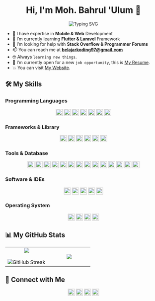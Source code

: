 <h1 align="center">Hi, I'm Moh. Bahrul 'Ulum 👋</h1>
<p align="center" href="https://git.io/typing-svg"><img src="https://readme-typing-svg.herokuapp.com?font=Fira+Code&size=24&pause=1000&color=1BDCFF&center=true&vCenter=true&width=435&lines=Welcome+to+my+GitHub+Profile!;I'm+a+Software+Engineer;Mobile+%26+Web+Developer" alt="Typing SVG"/></p>

- 🧛 I have expertise in **Mobile & Web** Development
- 🌱 I’m currently learning **Flutter & Laravel** Framework
- 👯 I’m looking for help with **Stack Overflow & Programmer Forums**
- 📫 You can reach me at **belajarkoding97@gmail.com**
- :nerd_face: Always `learning new things`.
- :thinking: I’m currently open for a new `job opportunity`, this is [My Resume](#).
- :boom: You can visit [My Website](#).

<!-- ###

<picture>
  <source media="(prefers-color-scheme: dark)" srcset="https://raw.githubusercontent.com/ulumdev/ulumdev/output/pacman-contribution-graph-dark.svg">
  <source media="(prefers-color-scheme: light)" srcset="https://raw.githubusercontent.com/ulumdev/ulumdev/output/pacman-contribution-graph.svg">
  <img alt="pacman contribution graph" src="https://raw.githubusercontent.com/ulumdev/ulumdev/output/pacman-contribution-graph.svg">
</picture> -->

## 🛠️ My Skills

### Programming Languages

<div align="center">
  <img src="https://img.shields.io/badge/Dart-0175C2?style=plastic&logo=dart&logoColor=white" height="22px"/>
  <img src="https://img.shields.io/badge/Kotlin-B125EA?style=plastic&logo=kotlin&logoColor=white" height="22px"/>
  <img alt="Java" src="https://img.shields.io/badge/Java-%23007396.svg?style=plastic&logo=java&logoColor=white" height="22px">
  <img src="https://img.shields.io/badge/-PHP-6363ff?style=plastic&logo=php&logoColor=ffffff" height="22px">
  <img src = "https://img.shields.io/badge/-HTML5-E34F26?style=plastic&logo=html5&logoColor=white" height="22px"/> 
  <img src = "https://img.shields.io/badge/-CSS3-1572B6?style=plastic&logo=css3&logoColor=white" height="22px"/>
  <img src="https://img.shields.io/badge/-JavaScript-eed718?style=plastic&logo=javascript&logoColor=ffffff" height="22px"/>
</div>

### Frameworks & Library

<div align="center">
  <img src="https://img.shields.io/badge/Flutter-02569B?style=plastic&logo=flutter&logoColor=white" height="22px"/>
  <img src="https://img.shields.io/badge/Jetpack%20Compose-4285F4?style=plastic&logo=Jetpack%20Compose&logoColor=white" height="22px"/>
  <img src="http://img.shields.io/badge/-Laravel-ff3c00?style=plastic&logo=laravel&logoColor=white" height="22px"/> 
  <img src="https://img.shields.io/badge/-Bootstrap-563D7C?style=plastic&logo=bootstrap&logoColor=white" height="22px"/>
  <img src="https://img.shields.io/badge/firebase-ffca28?style=plastic&logo=firebase&logoColor=black" height="22px"/>
  <img src="https://img.shields.io/badge/Font_Awesome-339AF0?style=plastic&logo=fontawesome&logoColor=white" height="22px"/>
</div>

### Tools & Database

<div align="center">
  <img src="https://img.shields.io/badge/MySQL-005C84?style=plastic&logo=mysql&logoColor=white" height="22px"/>
  <img src="https://img.shields.io/badge/Sqlite-003B57?style=plastic&logo=sqlite&logoColor=white" height="22px"/>
  <img src="https://img.shields.io/badge/phpmyadmin-6C78AF?style=plastic&logo=phpmyadmin&logoColor=white" height="22px"/>
  <img src="http://img.shields.io/badge/-Laragon-429aff?style=plastic&logo=laragon&logoColor=white" height="22px"/>
  <img src="https://img.shields.io/badge/-XAMPP-ff9900?style=plastic&logo=xampp&logoColor=white" height="22px"/>
  <img src="https://img.shields.io/badge/Apache-D22128?style=plastic&logo=Apache&logoColor=white" height="22px"/>
  <img src="https://img.shields.io/badge/Nginx-009639?style=plastic&logo=nginx&logoColor=white" height="22px"/>
  <img src="https://img.shields.io/badge/ngrok-140648?style=plastic&logo=Ngrok&logoColor=white" height="22px"/>
  <img src="https://img.shields.io/badge/Composer-885630?style=plastic&logo=Composer&logoColor=white" height="22px"/>
  <img alt="Git" src="https://img.shields.io/badge/Git%20-%23F05033.svg?style=pplastic&logo=git&logoColor=white" height="22px">
  <img src="https://img.shields.io/badge/Postman-FF6C37?style=plastic&logo=Postman&logoColor=white" height="22px"/>
  <img alt="JSON" img src="https://img.shields.io/badge/json-%23000000.svg?style=plastic&logo=json&logoColor=white" height="22px">
  <img src="https://img.shields.io/badge/gradle-02303A?style=plastic&logo=gradle&logoColor=white" height="22px"/>
  <img src="https://img.shields.io/badge/OpenJDK-ED8B00?style=plastic&logo=openjdk&logoColor=white" height="22px"/>
</div>

### Software & IDEs

<div align="center">
<img alt="Visual Studio Code" src="https://img.shields.io/badge/Visual%20Studio%20Code-0078d7.svg?style=plastic&logo=visual-studio-code&logoColor=white" height="22px">
<img src="https://img.shields.io/badge/Android_Studio-3DDC84?style=plastic&logo=android-studio&logoColor=white" height="22px"/>
<img src="https://img.shields.io/badge/IntelliJ_IDEA-000000.svg?style=plastic&logo=intellij-idea&logoColor=white" height="22px"/>
<img src="https://img.shields.io/badge/Notepad++-90E59A.svg?style=plastic&logo=notepad%2B%2B&logoColor=black" height="22px"/>
<img src="https://img.shields.io/badge/sublime_text-%23575757.svg?&style=plastic&logo=sublime-text&logoColor=important" height="22px"/>
</div>

### Operating System

<div align="center">
<img src="https://img.shields.io/badge/Windows-0078D6?style=plastic&logo=windows&logoColor=white" height="22px"/>
<img src="https://img.shields.io/badge/Linux-FCC624?style=plastic&logo=linux&logoColor=black" height="22px"/>
<img src="https://img.shields.io/badge/Ubuntu-E95420?style=plastic&logo=ubuntu&logoColor=white" height="22px"/>
<img src="https://img.shields.io/badge/Android-3DDC84?style=plastic&logo=android&logoColor=white" height="22px"/>
</div>

## 📊 My GitHub Stats

<table align="center" border="0">
<tr border="none">
<td width="50%" align="center" border="0">
  <img  align="center"  src="https://github-readme-stats.vercel.app/api?username=ulumdev&theme=algolia&border_radius=8&show_icons=true&count_private=true" />
  <br></br>
  <img src="https://github-readme-streak-stats.herokuapp.com?user=ulumdev&theme=algolia&border_radius=8" alt="GitHub Streak" />
</td>
<td width="50%" align="center" border="0">
  <img  align="center"  src="https://github-readme-stats.anuraghazra1.vercel.app/api/top-langs/?username=ulumdev&theme=algolia&hide_border=false&border_radius=8&no-bg=true&no-frame=true&langs_count=6"/>
</td>
</tr>
</table>

<!-- <picture>
  <source media="(prefers-color-scheme: dark)" srcset="https://raw.githubusercontent.com/ulumdev/ulumdev/output/pacman-contribution-graph-dark.svg">
  <source media="(prefers-color-scheme: light)" srcset="https://raw.githubusercontent.com/ulumdev/ulumdev/output/pacman-contribution-graph.svg">
  <img alt="pacman contribution graph" src="https://raw.githubusercontent.com/ulumdev/ulumdev/output/pacman-contribution-graph.svg">
</picture> -->

## 🤝 Connect with Me

<p align="center">
    <a href="https://github.com/ulumdev/" target="blank"><img src="https://img.shields.io/badge/GitHub-100000?style=plastic&logo=github&logoColor=white" alt="GitHub" height="22px"/></a>
    <a href="https://www.instagram.com/ulumbahrul_15/" target="blank"><img src="https://img.shields.io/badge/Instagram-E4405F?style=plastic&logo=instagram&logoColor=white" height="22px"/></a>
    <a href="https://www.linkedin.com/in/moh-bahrul-ulum-463177355/" target="blank"><img src="https://img.shields.io/badge/LinkedIn-0077B5?style=plastic&logo=linkedin&logoColor=white" height="22px"/></a>
    <!-- <a href=""><img src="https://img.shields.io/static/v1?message=Discord&logo=discord&label=&color=7289DA&logoColor=white&labelColor=&style=plastic" alt="discord logo" height="22px"/></a> -->
    <a href="mailto:belajarkoding97@gmail.com"><img src="https://img.shields.io/static/v1?message=Gmail&logo=gmail&label=&color=D14836&logoColor=white&labelColor=&style=plastic" alt="gmail logo" height="22px"/></a>
    <!-- <a href=""><img src="" height="22px"/></a>
    <a href=""><img src="" height="22px"/></a>
    <a href=""><img src="" height="22px"/></a> -->
</p>
